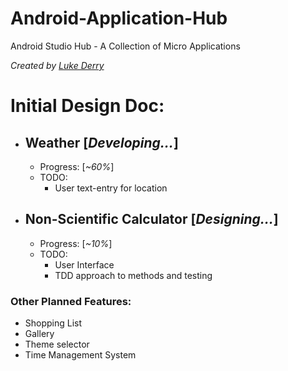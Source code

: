 # Android-Application-Hub
Android Studio Hub - A Collection of Micro Applications  
  
_Created by_ [_Luke Derry_](https://www.linkedin.com/in/lukederry/)

# Initial Design Doc:  
- ## Weather [_Developing..._]
  - Progress: [_~60%_]  
  - TODO:  
    - User text-entry for location  
- ## Non-Scientific Calculator [_Designing..._]  
  - Progress: [_~10%_]  
  - TODO:  
    - User Interface  
    - TDD approach to methods and testing  
    
### Other Planned Features:  
- Shopping List  
- Gallery  
- Theme selector  
- Time Management System  
